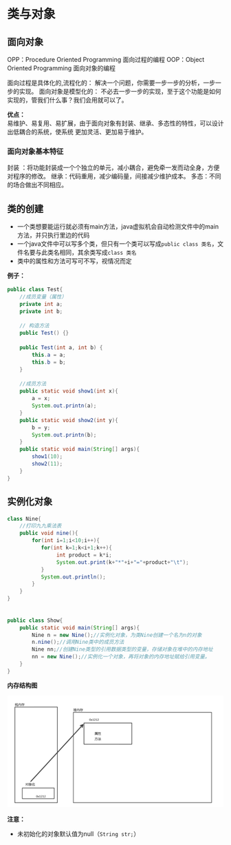 # 类与对象

## 面向对象

OPP：Procedure Oriented Programming   面向过程的编程
OOP：Object Oriented Programming      面向对象的编程

面向过程是具体化的,流程化的： 解决一个问题，你需要一步一步的分析，一步一步的实现。
面向对象是模型化的：  不必去一步一步的实现，至于这个功能是如何实现的，管我们什么事？我们会用就可以了。

**优点：**  
易维护、易复用、易扩展，由于面向对象有封装、继承、多态性的特性，可以设计出低耦合的系统，使系统 更加灵活、更加易于维护。

### 面向对象基本特征

封装 ：将功能封装成一个个独立的单元，减小耦合，避免牵一发而动全身，方便对程序的修改。
继承：代码重用，减少编码量，间接减少维护成本。
多态：不同的场合做出不同相应。

## 类的创建

- 一个类想要能运行就必须有main方法，java虚拟机会自动检测文件中的main方法，并只执行里边的代码
- 一个java文件中可以写多个类，但只有一个类可以写成`public class 类名`，文件名要与此类名相同，其余类写成`class 类名`
- 类中的属性和方法可写可不写，视情况而定

**例子：**
```java
public class Test{
    //成员变量（属性）
    private int a;
    private int b;

    // 构造方法
    public Test() {}

    public Test(int a, int b) {
        this.a = a;
        this.b = b;
    }

    //成员方法
    public static void show1(int x){
        a = x;
        System.out.printn(a);
    }
    public static void show2(int y){
        b = y;
        System.out.printn(b);
    }
    public static void main(String[] args){
        show1(10);
        show2(11);
    }
}
```

## 实例化对象

```java
class Nine{
    //打印九九乘法表
    public void nine(){
        for(int i=1;i<10;i++){
           for(int k=1;k<i+1;k++){
                int product = k*i;
                System.out.print(k+"*"+i+"="+product+"\t");
           }
           System.out.println(); 
        }
    }
}


public class Show{
    public static void main(String[] args){
        Nine n = new Nine();//实例化对象，为类Nine创建一个名为n的对象
        n.nine();//调用Nine类中的成员方法
        Nine nn;//创建Nine类型的引用数据类型的变量，存储对象在堆中的内存地址
        nn = new Nine();//实例化一个对象，再将对象的内存地址赋给引用变量。
    }
} 
```


**内存结构图**

![内存结构图](../../img/对象内存图.png)

**注意：**
- 未初始化的对象默认值为null（`String str;`）
